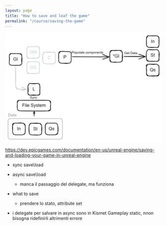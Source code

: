 ```yaml
---
layout: page
title: "How to save and loaf the game"
permalink: "/course/saving-the-game"
---
```


![Load Sync](/assets/images/SaveArch.png)

https://dev.epicgames.com/documentation/en-us/unreal-engine/saving-and-loading-your-game-in-unreal-engine
- sync save\load
- async save\load
    - manca il passaggio del delegate, ma funziona
- what to save
    - prendere lo stato, attribute set

- i delegate per salvare in async sono in Kismet Gameplay static, nnon bisogna ridefinirli altrimenti errore
